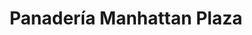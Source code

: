 ---
title: "Panadería Manhattan Plaza"
url: /san-antonio-de-los-altos/panaderia-manhattan-plaza/
shop: panadería
---
